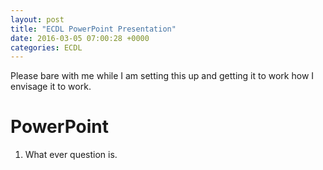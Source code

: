 ```yaml
---
layout: post
title: "ECDL PowerPoint Presentation"
date: 2016-03-05 07:00:28 +0000
categories: ECDL
---
```

Please bare with me while I am setting this up and getting it
to work how I envisage it to work.

# PowerPoint #

1. What ever question is.
